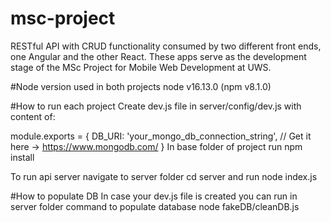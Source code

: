 # msc-project
RESTful API with CRUD functionality consumed by two different front ends, one Angular and the other React. These apps serve as the development stage of the MSc Project for Mobile Web Development at UWS.

#Node version used in both projects
node v16.13.0 (npm v8.1.0)

#How to run each project
Create dev.js file in server/config/dev.js with content of:

module.exports = {
  DB_URI: 'your_mongo_db_connection_string', // Get it here -> https://www.mongodb.com/
}
In base folder of project run npm install

To run api server navigate to server folder cd server and run node index.js

#How to populate DB
In case your dev.js file is created you can run in server folder command to populate database node fakeDB/cleanDB.js
